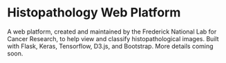 # Histopathology Web Platform
A web platform, created and maintained by the Frederick National Lab for Cancer Research, to help view and classify histopathological images. Built with Flask, Keras, Tensorflow, D3.js, and Bootstrap. More details coming soon.
